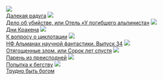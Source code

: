 ![](/books/sf/Аркадий%20Стругацкий/Далекая%20радуга.jpg)  
[Далекая радуга](/books/sf/Аркадий%20Стругацкий/Далекая%20радуга)
![](/books/sf/Аркадий%20Стругацкий/Дело%20об%20убийстве,%20или%20Отель%20«У%20погибшего%20альпиниста».jpg)  
[Дело об убийстве, или Отель «У погибшего альпиниста»](/books/sf/Аркадий%20Стругацкий/Дело%20об%20убийстве,%20или%20Отель%20«У%20погибшего%20альпиниста»)
![](/books/sf/Аркадий%20Стругацкий/Дни%20Кракена.jpg)  
[Дни Кракена](/books/sf/Аркадий%20Стругацкий/Дни%20Кракена)
![](/books/sf/Аркадий%20Стругацкий/К%20вопросу%20о%20циклотации.jpg)  
[К вопросу о циклотации](/books/sf/Аркадий%20Стругацкий/К%20вопросу%20о%20циклотации)
![](/books/sf/Аркадий%20Стругацкий/НФ%20Альманах%20научной%20фантастики.%20Выпуск%2034.jpg)  
[НФ Альманах научной фантастики. Выпуск 34](/books/sf/Аркадий%20Стругацкий/НФ%20Альманах%20научной%20фантастики.%20Выпуск%2034)
![](/books/sf/Аркадий%20Стругацкий/Отягощенные%20злом,%20или%20Сорок%20лет%20спустя.jpg)  
[Отягощенные злом, или Сорок лет спустя](/books/sf/Аркадий%20Стругацкий/Отягощенные%20злом,%20или%20Сорок%20лет%20спустя)
![](/books/sf/Аркадий%20Стругацкий/Парень%20из%20преисподней.jpg)  
[Парень из преисподней](/books/sf/Аркадий%20Стругацкий/Парень%20из%20преисподней)
![](/books/sf/Аркадий%20Стругацкий/Попытка%20к%20бегству.jpg)  
[Попытка к бегству](/books/sf/Аркадий%20Стругацкий/Попытка%20к%20бегству)
![](/books/sf/Аркадий%20Стругацкий/Трудно%20быть%20богом.jpg)  
[Трудно быть богом](/books/sf/Аркадий%20Стругацкий/Трудно%20быть%20богом)